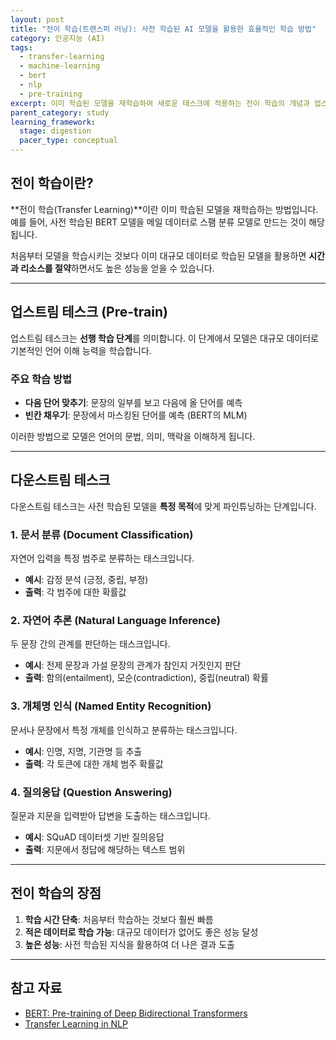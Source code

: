 ```yaml
---
layout: post
title: "전이 학습(트랜스퍼 러닝): 사전 학습된 AI 모델을 활용한 효율적인 학습 방법"
category: 인공지능 (AI)
tags:
  - transfer-learning
  - machine-learning
  - bert
  - nlp
  - pre-training
excerpt: 이미 학습된 모델을 재학습하여 새로운 태스크에 적용하는 전이 학습의 개념과 업스트림/다운스트림 테스크에 대해 알아봅니다.
parent_category: study
learning_framework:
  stage: digestion
  pacer_type: conceptual
---
```


## 전이 학습이란?

**전이 학습(Transfer Learning)**이란 이미 학습된 모델을 재학습하는 방법입니다. 예를 들어, 사전 학습된 BERT 모델을 메일 데이터로 스팸 분류 모델로 만드는 것이 해당됩니다.

처음부터 모델을 학습시키는 것보다 이미 대규모 데이터로 학습된 모델을 활용하면 **시간과 리소스를 절약**하면서도 높은 성능을 얻을 수 있습니다.

---

## 업스트림 테스크 (Pre-train)

업스트림 테스크는 **선행 학습 단계**를 의미합니다. 이 단계에서 모델은 대규모 데이터로 기본적인 언어 이해 능력을 학습합니다.

### 주요 학습 방법

- **다음 단어 맞추기**: 문장의 일부를 보고 다음에 올 단어를 예측
- **빈칸 채우기**: 문장에서 마스킹된 단어를 예측 (BERT의 MLM)

이러한 방법으로 모델은 언어의 문법, 의미, 맥락을 이해하게 됩니다.

---

## 다운스트림 테스크

다운스트림 테스크는 사전 학습된 모델을 **특정 목적**에 맞게 파인튜닝하는 단계입니다.

### 1. 문서 분류 (Document Classification)

자연어 입력을 특정 범주로 분류하는 태스크입니다.

- **예시**: 감정 분석 (긍정, 중립, 부정)
- **출력**: 각 범주에 대한 확률값

### 2. 자연어 추론 (Natural Language Inference)

두 문장 간의 관계를 판단하는 태스크입니다.

- **예시**: 전제 문장과 가설 문장의 관계가 참인지 거짓인지 판단
- **출력**: 함의(entailment), 모순(contradiction), 중립(neutral) 확률

### 3. 개체명 인식 (Named Entity Recognition)

문서나 문장에서 특정 개체를 인식하고 분류하는 태스크입니다.

- **예시**: 인명, 지명, 기관명 등 추출
- **출력**: 각 토큰에 대한 개체 범주 확률값

### 4. 질의응답 (Question Answering)

질문과 지문을 입력받아 답변을 도출하는 태스크입니다.

- **예시**: SQuAD 데이터셋 기반 질의응답
- **출력**: 지문에서 정답에 해당하는 텍스트 범위

---

## 전이 학습의 장점

1. **학습 시간 단축**: 처음부터 학습하는 것보다 훨씬 빠름
2. **적은 데이터로 학습 가능**: 대규모 데이터가 없어도 좋은 성능 달성
3. **높은 성능**: 사전 학습된 지식을 활용하여 더 나은 결과 도출

---

## 참고 자료

- [BERT: Pre-training of Deep Bidirectional Transformers](https://arxiv.org/abs/1810.04805)
- [Transfer Learning in NLP](https://www.tensorflow.org/tutorials/text/transfer_learning_hub)
